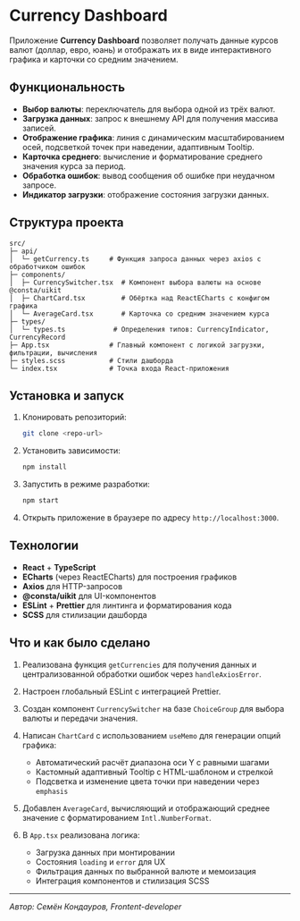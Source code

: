 # Currency Dashboard

Приложение **Currency Dashboard** позволяет получать данные курсов валют (доллар, евро, юань) и отображать их в виде интерактивного графика и карточки со средним значением.

## Функциональность

* **Выбор валюты**: переключатель для выбора одной из трёх валют.
* **Загрузка данных**: запрос к внешнему API для получения массива записей.
* **Отображение графика**: линия с динамическим масштабированием осей, подсветкой точек при наведении, адаптивным Tooltip.
* **Карточка среднего**: вычисление и форматирование среднего значения курса за период.
* **Обработка ошибок**: вывод сообщения об ошибке при неудачном запросе.
* **Индикатор загрузки**: отображение состояния загрузки данных.

## Структура проекта

```
src/
├─ api/
│  └─ getCurrency.ts     # Функция запроса данных через axios с обработчиком ошибок
├─ components/
│  ├─ CurrencySwitcher.tsx  # Компонент выбора валюты на основе @consta/uikit
│  ├─ ChartCard.tsx         # Обёртка над ReactECharts с конфигом графика
│  └─ AverageCard.tsx       # Карточка со средним значением курса
├─ types/
│  └─ types.ts            # Определения типов: CurrencyIndicator, CurrencyRecord
├─ App.tsx               # Главный компонент с логикой загрузки, фильтрации, вычисления
├─ styles.scss           # Стили дашборда
└─ index.tsx             # Точка входа React-приложения
```

## Установка и запуск

1. Клонировать репозиторий:

   ```bash
   git clone <repo-url>
   ```
2. Установить зависимости:

   ```bash
   npm install
   ```
3. Запустить в режиме разработки:

   ```bash
   npm start
   ```
4. Открыть приложение в браузере по адресу `http://localhost:3000`.

## Технологии

* **React** + **TypeScript**
* **ECharts** (через ReactECharts) для построения графиков
* **Axios** для HTTP-запросов
* **@consta/uikit** для UI-компонентов
* **ESLint** + **Prettier** для линтинга и форматирования кода
* **SCSS** для стилизации дашборда

## Что и как было сделано

1. Реализована функция `getCurrencies` для получения данных и централизованной обработки ошибок через `handleAxiosError`.
2. Настроен глобальный ESLint с интеграцией Prettier.
3. Создан компонент `CurrencySwitcher` на базе `ChoiceGroup` для выбора валюты и передачи значения.
4. Написан `ChartCard` с использованием `useMemo` для генерации опций графика:

   * Автоматический расчёт диапазона оси Y с равными шагами
   * Кастомный адаптивный Tooltip с HTML-шаблоном и стрелкой
   * Подсветка и изменение цвета точки при наведении через `emphasis`
5. Добавлен `AverageCard`, вычисляющий и отображающий среднее значение с форматированием `Intl.NumberFormat`.
6. В `App.tsx` реализована логика:

   * Загрузка данных при монтировании
   * Состояния `loading` и `error` для UX
   * Фильтрация данных по выбранной валюте и мемоизация
   * Интеграция компонентов и стилизация SCSS

---

*Автор: Семён Кондауров, Frontent-developer*
